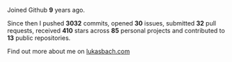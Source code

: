 Joined Github **9** years ago.

Since then I pushed **3032** commits, opened **30** issues, submitted **32** pull requests, received **410** stars across **85** personal projects and contributed to **13** public repositories.

Find out more about me on [lukasbach.com](https://lukasbach.com)
